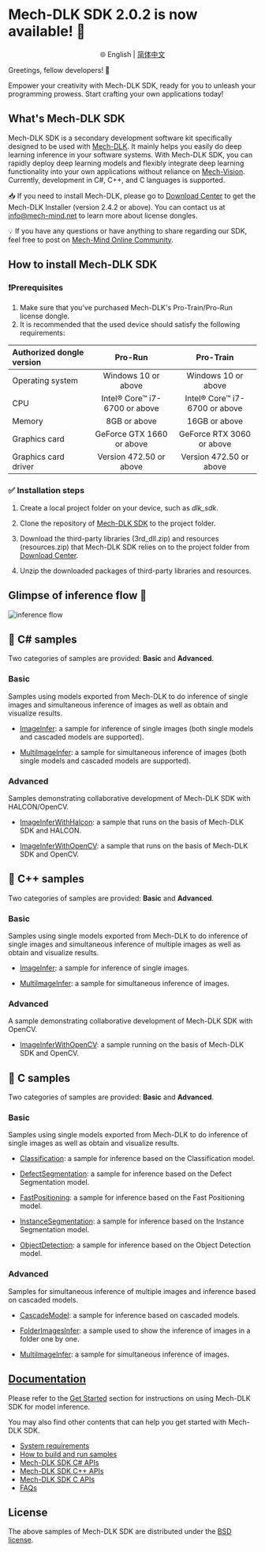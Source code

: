 # Mech-DLK SDK 2.0.2 is now available! 🎉
<div align="center">

🌐 English | [简体中文](README_zh-CN.md)

</div>

Greetings, fellow developers! 👋

Empower your creativity with Mech-DLK SDK, ready for you to unleash your programming prowess. Start crafting your own applications today!

## What's Mech-DLK SDK
Mech-DLK SDK is a secondary development software kit specifically designed to be used with [Mech-DLK](https://www.mech-mind.com/product/mech-dlk-deep-learning-software.html). It mainly helps you easily do deep learning inference in your software systems. With Mech-DLK SDK, you can rapidly deploy deep learning models and flexibly integrate deep learning functionality into your own applications without reliance on [Mech-Vision](https://www.mech-mind.com/product/mech-vision-machine-vision-software.html). Currently, development in C#, C++, and C languages is supported.

📥 If you need to install Mech-DLK, please go to [Download Center](https://downloads.mech-mind.com/?tab=tab-dlk) to get the Mech-DLK Installer (version 2.4.2 or above). You can contact us at info@mech-mind.net to learn more about license dongles.

💡 If you have any questions or have anything to share regarding our SDK, feel free to post on [Mech-Mind Online Community](https://community.mech-mind.com/). 

## How to install Mech-DLK SDK

### ❗Prerequisites
1. Make sure that you've purchased Mech-DLK's Pro-Train/Pro-Run license dongle.
2. It is recommended that the used device should satisfy the following requirements:

|Authorized dongle version | Pro-Run | Pro-Train
|  :----  | :----:  | :----:
|Operating system |Windows 10 or above |Windows 10 or above
|CPU |Intel® Core™ i7-6700 or above |Intel® Core™ i7-6700 or above
|Memory |8GB or above |16GB or above
|Graphics card |GeForce GTX 1660 or above |GeForce RTX 3060 or above
|Graphics card driver |Version 472.50 or above |Version 472.50 or above

### ✅ Installation steps


1. Create a local project folder on your device, such as *dlk_sdk*.

2. Clone the repository of [Mech-DLK SDK](https://github.com/MechMindRobotics/mechdlk_sdk/tree/v2.0.2) to the project folder.

3. Download the third-party libraries (3rd_dll.zip) and resources (resources.zip) that Mech-DLK SDK relies on to the project folder from [Download Center](https://downloads.mech-mind.com/?tab=tab-dlk-sdk).

4. Unzip the downloaded packages of third-party libraries and resources.

## Glimpse of inference flow 👀 
![inference flow](https://docs.mech-mind.net/download/github/DLK/inference-flow-en.png)

## 📌 C# samples
Two categories of samples are provided: **Basic** and **Advanced**.

### Basic
Samples using models exported from Mech-DLK to do inference of single images and simultaneous inference of images as well as obtain and visualize results.

- [ImageInfer](https://github.com/MechMindRobotics/mechdlk_sdk/blob/v2.0.2/samples/csharp/Basic/ImageInfer/ImageInfer.cs): a sample for inference of single images (both single models and cascaded models are supported).

- [MultiImageInfer](https://github.com/MechMindRobotics/mechdlk_sdk/blob/v2.0.2/samples/csharp/Basic/MutiImageInfer/MutiImageInfer.cs): a sample for simultaneous inference of images (both single models and cascaded models are supported).

### Advanced
Samples demonstrating collaborative development of Mech-DLK SDK with HALCON/OpenCV.

- [ImageInferWithHalcon](https://github.com/MechMindRobotics/mechdlk_sdk/blob/v2.0.2/samples/csharp/Advanced/ImageInferWithHalcon/ImageInferWithHalcon.cs): a sample that runs on the basis of Mech-DLK SDK and HALCON.

- [ImageInferWithOpenCV](https://github.com/MechMindRobotics/mechdlk_sdk/blob/v2.0.2/samples/csharp/Advanced/ImageInferWithOpenCV/ImageInferWithOpenCV.cs): a sample that runs on the basis of Mech-DLK SDK and OpenCV.

## 📌 C++ samples
Two categories of samples are provided: **Basic** and **Advanced**.

### Basic
Samples using single models exported from Mech-DLK to do inference of single images and simultaneous inference of multiple images as well as obtain and visualize results.

- [ImageInfer](https://github.com/MechMindRobotics/mechdlk_sdk/blob/v2.0.2/samples/cpp/Basic/ImageInfer/ImageInfer.cpp): a sample for inference of single images.

- [MultiImageInfer](https://github.com/MechMindRobotics/mechdlk_sdk/blob/v2.0.2/samples/cpp/Basic/MultiImageInfer/MultiImageInfer.cpp): a sample for simultaneous inference of images.

### Advanced
A sample demonstrating collaborative development of Mech-DLK SDK with OpenCV.

- [ImageInferWithOpenCV](https://github.com/MechMindRobotics/mechdlk_sdk/blob/v2.0.2/samples/cpp/Advanced/ImageInferWithOpenCV/ImageInferWithOpenCV.cpp): a sample running on the basis of Mech-DLK SDK and OpenCV.

## 📌 C samples
Two categories of samples are provided: **Basic** and **Advanced**.

### Basic
Samples using single models exported from Mech-DLK to do inference of single images as well as obtain and visualize results.

- [Classification](https://github.com/MechMindRobotics/mechdlk_sdk/blob/v2.0.2/samples/c/Basic/Classification.c): a sample for inference based on the Classification model.

- [DefectSegmentation](https://github.com/MechMindRobotics/mechdlk_sdk/blob/v2.0.2/samples/c/Basic/DefectSegmentation.c): a sample for inference based on the Defect Segmentation model.

- [FastPositioning](https://github.com/MechMindRobotics/mechdlk_sdk/blob/v2.0.2/samples/c/Basic/FastPositioning.c): a sample for inference based on the Fast Positioning model.

- [InstanceSegmentation](https://github.com/MechMindRobotics/mechdlk_sdk/blob/v2.0.2/samples/c/Basic/InstanceSegmentation.c): a sample for inference based on the Instance Segmentation model.

- [ObjectDetection](https://github.com/MechMindRobotics/mechdlk_sdk/blob/v2.0.2/samples/c/Basic/ObjectDetection.c): a sample for inference based on the Object Detection model.

### Advanced
Samples for simultaneous inference of multiple images and inference based on cascaded models.

- [CascadeModel](https://github.com/MechMindRobotics/mechdlk_sdk/blob/v2.0.2/samples/c/Advanced/CascadeModel.c): a sample for inference based on cascaded models.

- [FolderImagesInfer](https://github.com/MechMindRobotics/mechdlk_sdk/blob/v2.0.2/samples/c/Advanced/FolderImagesInfer.c): a sample used to show the inference of images in a folder one by one.

- [MultiImageInfer](https://github.com/MechMindRobotics/mechdlk_sdk/blob/v2.0.2/samples/c/Advanced/MultiImageInfer.c): a sample for simultaneous inference of images.

## [Documentation](https://docs.mech-mind.net/en/dlk-sdk-manual/2.0.2/dlk-sdk.html)
Please refer to the [Get Started](https://docs.mech-mind.net/en/dlk-sdk-manual/2.0.2/infer-tutorial.html) section for instructions on using Mech-DLK SDK for model inference.

You may also find other contents that can help you get started with Mech-DLK SDK.
- [System requirements](https://docs.mech-mind.net/en/dlk-sdk-manual/2.0.2/software-installation.html#_system_requirements)
- [How to build and run samples](https://docs.mech-mind.net/en/dlk-sdk-manual/2.0.2/samples/samples.html)
- [Mech-DLK SDK C# APIs](https://docs.mech-mind.net/api-reference/dlk-sdk-csharp-api/2.0.2/index.html)
- [Mech-DLK SDK C++ APIs](https://docs.mech-mind.net/api-reference/dlk-sdk-cpp-api/2.0.2/index.html)
- [Mech-DLK SDK C APIs](https://docs.mech-mind.net/api-reference/dlk-sdk-c-api/2.0.2/index.html)
- [FAQs](https://docs.mech-mind.net/en/dlk-sdk-manual/2.0.2/faq/faq.html)

## License
The above samples of Mech-DLK SDK are distributed under the [BSD license](https://github.com/MechMindRobotics/mechdlk_sdk/blob/main/LICENSE).